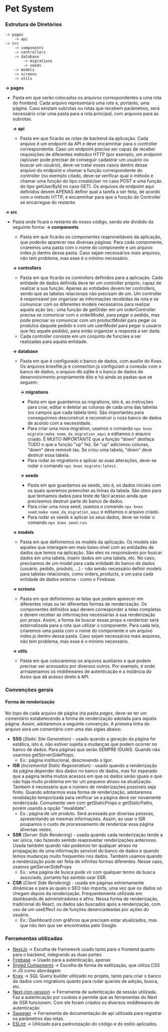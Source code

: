 # Pet System
### Estrutura de Diretórios

    -> pages
	    -> api
    -> src
	    -> components
	    -> controllers
	    -> database
		    -> migrations
		    -> seeds
	    -> models
	    -> screens
		-> utils

**-> pages**
* Pasta em que serão colocados os arquivos correspondentes a uma rota do frontend. Cada arquivo representará uma rota e, portanto, uma página. Caso existam subrotas ou rotas que recebem parâmetros, será necessário criar uma pasta para a rota principal, com arquivos para as subrotas.

	**-> api**
	* Pasta em que ficarão as rotas de backend da aplicação. Cada arquivo é um endpoint da API e deve encaminhar para o controller correspondente. Caso um endpoint precise ser capaz de receber requisições de diferentes métodos HTTP (por exemplo, um endpoint /api/user pode precisar de conseguir cadastrar um usuário ou buscar um usuário), deve-se tratar esses casos dentro desse arquivo do endpoint e chamar a função correspondente do controller (no exemplo citado, deve-se verificar qual o método e chamar uma função do tipo createUser no caso POST e uma função do tipo getUserById no caso GET). Os arquivos de endpoint aqui definidos devem APENAS definir qual a tarefa a ser feita, de acordo com o método HTTP, e encaminhar para que a função do Controller se encarregue do restante.

**-> src**
* Pasta onde ficará o restante do nosso código, sendo ele dividido da seguinte forma:
	**-> components**
	* Pasta em que ficarão os componentes reaproveitáveis da aplicação, que poderão aparecer nas diversas páginas. Para cada componente, criaremos uma pasta com o nome do componente e um arquivo index.js dentro dessa pasta. Caso sejam necessários mais arquivos, não tem problema, mas esse é o mínimo necessário.
	
	**-> controllers**
	* Pasta em que ficarão os controllers definidos para a aplicação. Cada entidade de dados definida deve ter um controller próprio, capaz de realizar a sua função. Apenas as entidades devem ter controllers, sendo que as tabelas relacionais não precisam de um. Um controller é responsável por organizar as informações recebidas da rota e se comunicar com os diferentes models necessários para realizar aquela ação (ex.: uma função de getOrder em um orderController precisa se comunicar com o orderModel, para pegar o pedido, mas pode precisar se comunicar com um productModel para pegar os produtos daquele pedido e com um userModel para pegar o usuário que fez aquele pedido), para então organizar a resposta a ser dada.
	* Cada controller consiste em um conjunto de funções a ser realizadas para aquela entidade.

	**-> database**
	* Pasta em que é configurado o banco de dados, com auxílio do Knex. Os arquivos knexfile.js e connection.js configuram a conexão com o banco de dados, o arquivo db.sqlite é o banco de dados de desenvolvimento propriamente dito e há ainda as pastas que se seguem:
	
		**-> migrations**
		* Pasta em que guardamos as migrations, isto é, as instruções para criar, editar e deletar as colunas de cada uma das tabelas (os campos que cada tabela tem). São importantes para conseguirmos desconstruir e reconstruir o noss banco de dados de acordo com a necessidade.
		* Para criar uma nova migration, usamos o comando `npx knex migrate:make nome_da_migration_aqui` e editamos o arquivo criado. É MUITO IMPORTANTE que a função "down" desfaça TUDO o que a função "up" fez. Se "up" adicionou colunas, "down" deve removê-las. Se criou uma tabela, "down" deve destruir essa tabela.
		* Para rodar as migrations e aplicar as suas alterações, deve-se rodar o comando `npx knex migrate:latest`.

		**-> seeds**
		* Pasta em que guardamos as seeds, isto é, os dados iniciais com os quais queremos preencher as linhas da tabela. São úteis para que tenhamos dados para teste de fácil acesso ainda que precisemos destruir parte do banco de dados.
		* Para criar uma nova seed, usamos o comando `npx knex seed:make nome_da_migration_aqui` e editamos o arquivo criado. 
		* Para rodar as seeds e aplicar os seus dados, deve-se rodar o comando `npx knex seed:run`.

	**-> models**
	* Pasta em que definiremos os models da aplicação. Os models são aqueles que interagem em mais baixo nível com as entidades de dados que temos na aplicação. São eles os responsáveis por buscar dados em uma tabela, inserir dados em uma tabela, etc. No caso, precisamos de um model para cada entidade do banco de dados (usuário, pedido, produto, ...) - não sendo necessário definir models para tabelas relacionais, como orders_products, e um para cada entidade de dados externa - como o Firebase.

	**-> screens**
	* Pasta em que definiremos as telas que podem aparecer em diferentes rotas ou ter diferentes formas de renderização. Os componentes definidos aqui devem corresponder a telas completas e devem receber as informações necessárias à sua renderização por *props*. Assim, a forma de buscar essas props e renderizar será externalizada para a rota que utilizar o componente. Para cada tela, criaremos uma pasta com o nome do componente e um arquivo index.js dentro dessa pasta. Caso sejam necessários mais arquivos, não tem problema, mas esse é o mínimo necessário.

	**-> utils**
	* Pasta em que colocaremos os arquivos auxiliares e que podem precisar ser acessados por diversos outros. Por exemplo, é onde armazenamos os middlewares de autenticação e a instância do Axios que dá acesso direto à API.
	
### Convenções gerais
#### Forma de renderização
No topo de cada arquivo de página (na pasta *pages*, deve-se ter um comentário estabelecendo a forma de renderização adotada para aquela página. Assim, adotaremos a seguinte convenção. A primeira linha do arquivo será um comentário com uma das siglas abaixo:
* **SSG** (*Static Site Generation*) - usado quando a geração da página for estática, isto é, não estiver sujeita a mudanças que podem ocorrer no banco de dados. Para páginas que serão SEMPRE IGUAIS. Quando não usarmos getServerSideProps.
	* Ex.: página institucional, descrevendo o Igor.
* **ISR** (*Incremental Static Regeneration*) - usado quando a renderização da página depender dos dados no banco de dados, mas for esperado que a página tenha muitos acessos em que os dados serão iguais e que não haja muito problema em ter um pequeno atraso na atualização. Também é necessário que o número de renderizações possíveis seja finito. Quando adotarmos essa forma de renderização, adotaremos revalidação temporizada para verificar se a página deve ser novamente renderizada. Comumente vem com getStaticProps e getStaticPaths, porém usando a opção "revalidate".
	* Ex.: página de um produto. Será acessada por diversas pessoas, apresentando as mesmas informações. Assim, ao usar o ISR poupamos o custo de processamento de renderizar essa página diversas vezes.
* **SSR** (*Server Side Rendering*) - usada quando cada renderização tende a ser única, não fazendo sentido reaproveitar renderizações anteriores. Usada também quando não podemos ter qualquer atraso na propagação de uma informação sensível do banco de dados e quando temos mudanças muito frequentes nos dados. Também usamos quando a renderização pode ser feita de infinitas formas diferentes. Nesse caso, usamos getServerSideProps
	* Ex.: uma página de busca pode vir com qualquer termo de busca associado, portanto faz sentido usar SSR.
*  **CSR** (*Client Side Rendering*) - usada em páginas extremamente dinâmicas e para as quais o SEO não importa, uma vez que os dados só chegam depois da renderização. Frequentemente utilizada em dashboards de administradores e afins. Nessa forma de renderização, tradicional do React, os dados são buscados após a renderização, com uso de um useEffect ou de funções desencadeadas por ações do usuário.
	* Ex.: Dashboard com gráficos que precisam estar atualizados, mas que não tem que ser encontradas pelo Google.
	
### Ferramentas utilizadas
* [NextJs](https://nextjs.org/docs/getting-started "NextJs") -> Escolha de framework usado tanto para o frontend quanto para o backend, integrando as duas partes
* [Firebase](https://firebase.google.com/docs/ "Firebase") -> Usado para a autenticação, apenas
* [Styled Components](https://styled-components.com/docs "Styled Components") -> Escolha de forma de estilização, que utiliza CSS in JS como abordagem
* [Knex](http://knexjs.org/ "Knex") -> SQL Query builder utilizado no projeto, tanto para criar o banco de dados com migrations quanto para rodar queries de adição, busca, etc.
* [Next-iron-session](https://www.npmjs.com/package/next-iron-session "Next-iron-session") -> Ferramenta de autenticação de sessão utilizada. Faz a autenticação por cookies e permite que as ferramentas do Next de SSR funcionem. Com ele foram criados os diversos middlewares de autenticação
* [Swagger](https://www.npmjs.com/package/swagger-jsdoc "Swagger") -> Ferramenta de documentação de api utilizada para registrar os parâmetros das rotas.
* [ESLint](https://eslint.org/docs/user-guide/getting-started "ESLint") -> Utilizado para padronização do código e do estilo aplicados.
